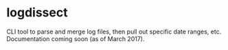 # logdissect
CLI tool to parse and merge log files, then pull out specific date ranges, etc. Documentation coming soon (as of March 2017).
